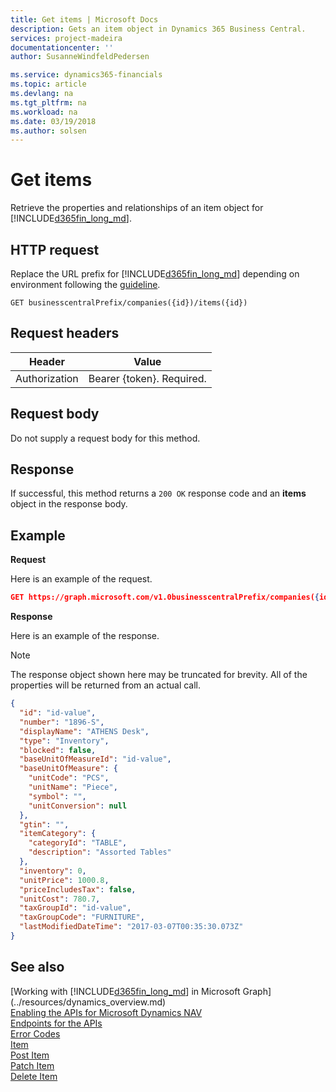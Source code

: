```yaml
---
title: Get items | Microsoft Docs
description: Gets an item object in Dynamics 365 Business Central.
services: project-madeira
documentationcenter: ''
author: SusanneWindfeldPedersen

ms.service: dynamics365-financials
ms.topic: article
ms.devlang: na
ms.tgt_pltfrm: na
ms.workload: na
ms.date: 03/19/2018
ms.author: solsen
---
```


# Get items
Retrieve the properties and relationships of an item object for [!INCLUDE[d365fin_long_md](../../includes/d365fin_long_md.md)].


## HTTP request
Replace the URL prefix for [!INCLUDE[d365fin_long_md](../../includes/d365fin_long_md.md)] depending on environment following the [guideline](../../v1.0/endpoints-apis-for-dynamics.md).

```
GET businesscentralPrefix/companies({id})/items({id})
```

## Request headers

|Header       |Value                    |
|-------------|-------------------------|
|Authorization|Bearer {token}. Required.|

## Request body
Do not supply a request body for this method.

## Response
If successful, this method returns a ```200 OK``` response code and an **items** object in the response body.

## Example
**Request**

Here is an example of the request.
```json
GET https://graph.microsoft.com/v1.0businesscentralPrefix/companies({id})/items({id})
```

**Response**

Here is an example of the response. 

> [!NOTE]  
>   The response object shown here may be truncated for brevity. All of the properties will be returned from an actual call.

```json
{
  "id": "id-value",
  "number": "1896-S",
  "displayName": "ATHENS Desk",
  "type": "Inventory",
  "blocked": false,
  "baseUnitOfMeasureId": "id-value",
  "baseUnitOfMeasure": {
    "unitCode": "PCS",
    "unitName": "Piece",
    "symbol": "",
    "unitConversion": null
  },
  "gtin": "",
  "itemCategory": {
    "categoryId": "TABLE",
    "description": "Assorted Tables"
  },
  "inventory": 0,
  "unitPrice": 1000.8,
  "priceIncludesTax": false,
  "unitCost": 780.7,
  "taxGroupId": "id-value",
  "taxGroupCode": "FURNITURE",
  "lastModifiedDateTime": "2017-03-07T00:35:30.073Z"
}
```
## See also
[Working with [!INCLUDE[d365fin_long_md](../../includes/d365fin_long_md.md)] in Microsoft Graph](../resources/dynamics_overview.md)  
[Enabling the APIs for Microsoft Dynamics NAV](../../enabling-apis-for-dynamics-nav.md)  
[Endpoints for the APIs](../../endpoints-apis-for-dynamics.md)  
[Error Codes](../dynamics_error_codes.md)  
[Item](../resources/dynamics_item.md)  
[Post Item](../api/dynamics_create_item.md)  
[Patch Item](../api/dynamics_item_update.md)  
[Delete Item](../api/dynamics_item_delete.md)  